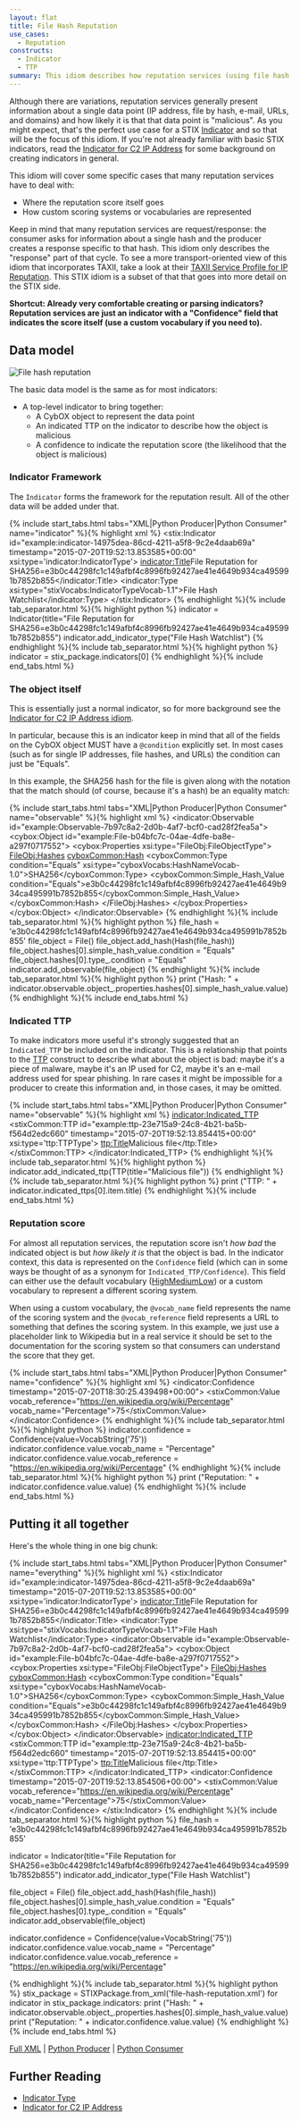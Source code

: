 ```yaml
---
layout: flat
title: File Hash Reputation
use_cases:
  - Reputation
constructs:
  - Indicator
  - TTP
summary: This idiom describes how reputation services (using file hash as an example) can be represented in STIX
---
```


Although there are variations, reputation services generally present information about a single data point (IP address, file by hash, e-mail, URLs, and domains) and how likely it is that that data point is "malicious". As you might expect, that's the perfect use case for a STIX [Indicator](/data-model/{{site.current_version}}/indicator/IndicatorType) and so that will be the focus of this idiom. If you're not already familiar with basic STIX indicators, read the [Indicator for C2 IP Address](/documentation/idioms/c2-indicator) for some background on creating indicators in general.

This idiom will cover some specific cases that many reputation services have to deal with:

- Where the reputation score itself goes
- How custom scoring systems or vocabularies are represented

Keep in mind that many reputation services are request/response: the consumer asks for information about a single hash and the producer creates a response specific to that hash. This idiom only describes the "response" part of that cycle. To see a more transport-oriented view of this idiom that incorporates TAXII, take a look at their [TAXII Service Profile for IP Reputation](http://taxiiproject.github.io/documentation/service-profiles/file-hash-rep/). This STIX idiom is a subset of that that goes into more detail on the STIX side.

**Shortcut: Already very comfortable creating or parsing indicators? Reputation services are just an indicator with a "Confidence" field that indicates the score itself (use a custom vocabulary if you need to).**

## Data model

<img src="diagram.png" alt="File hash reputation" class="aside-text" />

The basic data model is the same as for most indicators:

- A top-level indicator to bring together:
  - A CybOX object to represent the data point
  - An indicated TTP on the indicator to describe how the object is malicious
  - A confidence to indicate the reputation score (the likelihood that the object is malicious)

<div style="clear: both; width:100%"></div>

### Indicator Framework

The `Indicator` forms the framework for the reputation result. All of the other data will be added under that.

{% include start_tabs.html tabs="XML|Python Producer|Python Consumer" name="indicator" %}{% highlight xml %}
<stix:Indicator id="example:indicator-14975dea-86cd-4211-a5f8-9c2e4daab69a" timestamp="2015-07-20T19:52:13.853585+00:00" xsi:type='indicator:IndicatorType'>
    <indicator:Title>File Reputation for SHA256=e3b0c44298fc1c149afbf4c8996fb92427ae41e4649b934ca495991b7852b855</indicator:Title>
    <indicator:Type xsi:type="stixVocabs:IndicatorTypeVocab-1.1">File Hash Watchlist</indicator:Type>
</stix:Indicator>
{% endhighlight %}{% include tab_separator.html %}{% highlight python %}
indicator = Indicator(title="File Reputation for SHA256=e3b0c44298fc1c149afbf4c8996fb92427ae41e4649b934ca495991b7852b855")
indicator.add_indicator_type("File Hash Watchlist")
{% endhighlight %}{% include tab_separator.html %}{% highlight python %}
indicator = stix_package.indicators[0]
{% endhighlight %}{% include end_tabs.html %}

### The object itself

This is essentially just a normal indicator, so for more background see the [Indicator for C2 IP Address idiom](/documentation/idioms/c2-indicator/).

In particular, because this is an indicator keep in mind that all of the fields on the CybOX object MUST have a `@condition` explicitly set. In most cases (such as for single IP addresses, file hashes, and URLs) the condition can just be "Equals".

In this example, the SHA256 hash for the file is given along with the notation that the match should (of course, because it's a hash) be an equality match:

{% include start_tabs.html tabs="XML|Python Producer|Python Consumer" name="observable" %}{% highlight xml %}
<indicator:Observable id="example:Observable-7b97c8a2-2d0b-4af7-bcf0-cad28f2fea5a">
    <cybox:Object id="example:File-b04bfc7c-04ae-4dfe-ba8e-a297f0717552">
        <cybox:Properties xsi:type="FileObj:FileObjectType">
            <FileObj:Hashes>
                <cyboxCommon:Hash>
                    <cyboxCommon:Type condition="Equals" xsi:type="cyboxVocabs:HashNameVocab-1.0">SHA256</cyboxCommon:Type>
                    <cyboxCommon:Simple_Hash_Value condition="Equals">e3b0c44298fc1c149afbf4c8996fb92427ae41e4649b934ca495991b7852b855</cyboxCommon:Simple_Hash_Value>
                </cyboxCommon:Hash>
            </FileObj:Hashes>
        </cybox:Properties>
    </cybox:Object>
</indicator:Observable>
{% endhighlight %}{% include tab_separator.html %}{% highlight python %}
file_hash = 'e3b0c44298fc1c149afbf4c8996fb92427ae41e4649b934ca495991b7852b855'
file_object = File()
file_object.add_hash(Hash(file_hash))
file_object.hashes[0].simple_hash_value.condition = "Equals"
file_object.hashes[0].type_.condition = "Equals"
indicator.add_observable(file_object)
{% endhighlight %}{% include tab_separator.html %}{% highlight python %}
print ("Hash: " + indicator.observable.object_.properties.hashes[0].simple_hash_value.value)
{% endhighlight %}{% include end_tabs.html %}

### Indicated TTP

To make indicators more useful it's strongly suggested that an `Indicated_TTP` be included on the indicator. This is a relationship that points to the [TTP](/data-model/{{site.current_version}}/ttp/TTPType) construct to describe what about the object is bad: maybe it's a piece of malware, maybe it's an IP used for C2, maybe it's an e-mail address used for spear phishing. In rare cases it might be impossible for a producer to create this information and, in those cases, it may be omitted.

{% include start_tabs.html tabs="XML|Python Producer|Python Consumer" name="observable" %}{% highlight xml %}
<indicator:Indicated_TTP>
    <stixCommon:TTP id="example:ttp-23e715a9-24c8-4b21-ba5b-f564d2edc660" timestamp="2015-07-20T19:52:13.854415+00:00" xsi:type='ttp:TTPType'>
        <ttp:Title>Malicious file</ttp:Title>
    </stixCommon:TTP>
</indicator:Indicated_TTP>
{% endhighlight %}{% include tab_separator.html %}{% highlight python %}
indicator.add_indicated_ttp(TTP(title="Malicious file"))
{% endhighlight %}{% include tab_separator.html %}{% highlight python %}
print ("TTP: " + indicator.indicated_ttps[0].item.title)
{% endhighlight %}{% include end_tabs.html %}

### Reputation score

For almost all reputation services, the reputation score isn't _how bad_ the indicated object is but _how likely it is_ that the object is bad. In the indicator context, this data is represented on the `Confidence` field (which can in some ways be thought of as a synonym for `Indicated_TTP/Confidence`). This field can either use the default vocabulary ([HighMediumLow](/data-model/{{site.current_version}}/stixVocabs/HighMediumLowVocab-1.0/)) or a custom vocabulary to represent a different scoring system.

When using a custom vocabulary, the `@vocab_name` field represents the name of the scoring system and the `@vocab_reference` field represents a URL to something that defines the scoring system. In this example, we just use a placeholder link to Wikipedia but in a real service it should be set to the documentation for the scoring system so that consumers can understand the score that they get.

{% include start_tabs.html tabs="XML|Python Producer|Python Consumer" name="confidence" %}{% highlight xml %}
<indicator:Confidence timestamp="2015-07-20T18:30:25.439498+00:00">
    <stixCommon:Value vocab_reference="https://en.wikipedia.org/wiki/Percentage" vocab_name="Percentage">75</stixCommon:Value>
</indicator:Confidence>
{% endhighlight %}{% include tab_separator.html %}{% highlight python %}
indicator.confidence = Confidence(value=VocabString('75'))
indicator.confidence.value.vocab_name = "Percentage"
indicator.confidence.value.vocab_reference = "https://en.wikipedia.org/wiki/Percentage"
{% endhighlight %}{% include tab_separator.html %}{% highlight python %}
print ("Reputation: " + indicator.confidence.value.value)
{% endhighlight %}{% include end_tabs.html %}

## Putting it all together

Here's the whole thing in one big chunk:

{% include start_tabs.html tabs="XML|Python Producer|Python Consumer" name="everything" %}{% highlight xml %}
<stix:Indicator id="example:indicator-14975dea-86cd-4211-a5f8-9c2e4daab69a" timestamp="2015-07-20T19:52:13.853585+00:00" xsi:type='indicator:IndicatorType'>
    <indicator:Title>File Reputation for SHA256=e3b0c44298fc1c149afbf4c8996fb92427ae41e4649b934ca495991b7852b855</indicator:Title>
    <indicator:Type xsi:type="stixVocabs:IndicatorTypeVocab-1.1">File Hash Watchlist</indicator:Type>
    <indicator:Observable id="example:Observable-7b97c8a2-2d0b-4af7-bcf0-cad28f2fea5a">
        <cybox:Object id="example:File-b04bfc7c-04ae-4dfe-ba8e-a297f0717552">
            <cybox:Properties xsi:type="FileObj:FileObjectType">
                <FileObj:Hashes>
                    <cyboxCommon:Hash>
                        <cyboxCommon:Type condition="Equals" xsi:type="cyboxVocabs:HashNameVocab-1.0">SHA256</cyboxCommon:Type>
                        <cyboxCommon:Simple_Hash_Value condition="Equals">e3b0c44298fc1c149afbf4c8996fb92427ae41e4649b934ca495991b7852b855</cyboxCommon:Simple_Hash_Value>
                    </cyboxCommon:Hash>
                </FileObj:Hashes>
            </cybox:Properties>
        </cybox:Object>
    </indicator:Observable>
    <indicator:Indicated_TTP>
        <stixCommon:TTP id="example:ttp-23e715a9-24c8-4b21-ba5b-f564d2edc660" timestamp="2015-07-20T19:52:13.854415+00:00" xsi:type='ttp:TTPType'>
            <ttp:Title>Malicious file</ttp:Title>
        </stixCommon:TTP>
    </indicator:Indicated_TTP>
    <indicator:Confidence timestamp="2015-07-20T19:52:13.854506+00:00">
        <stixCommon:Value vocab_reference="https://en.wikipedia.org/wiki/Percentage" vocab_name="Percentage">75</stixCommon:Value>
    </indicator:Confidence>
</stix:Indicator>
{% endhighlight %}{% include tab_separator.html %}{% highlight python %}
file_hash = 'e3b0c44298fc1c149afbf4c8996fb92427ae41e4649b934ca495991b7852b855'

indicator = Indicator(title="File Reputation for SHA256=e3b0c44298fc1c149afbf4c8996fb92427ae41e4649b934ca495991b7852b855")
indicator.add_indicator_type("File Hash Watchlist")

file_object = File()
file_object.add_hash(Hash(file_hash))
file_object.hashes[0].simple_hash_value.condition = "Equals"
file_object.hashes[0].type_.condition = "Equals"
indicator.add_observable(file_object)

indicator.confidence = Confidence(value=VocabString('75'))
indicator.confidence.value.vocab_name = "Percentage"
indicator.confidence.value.vocab_reference = "https://en.wikipedia.org/wiki/Percentage"

{% endhighlight %}{% include tab_separator.html %}{% highlight python %}
stix_package = STIXPackage.from_xml('file-hash-reputation.xml')
for indicator in stix_package.indicators:
  print ("Hash: " + indicator.observable.object_.properties.hashes[0].simple_hash_value.value)
  print ("Reputation: " + indicator.confidence.value.value)
{% endhighlight %}{% include end_tabs.html %}

[Full XML](file-hash-reputation.xml) | [Python Producer](file-hash-reputation_producer.py) | [Python Consumer](file-hash-reputation_consumer.py)

## Further Reading

* [Indicator Type](/data-model/{{site.current_version}}/indicator/IndicatorType)
* [Indicator for C2 IP Address](/documentation/idioms/c2-indicator)
